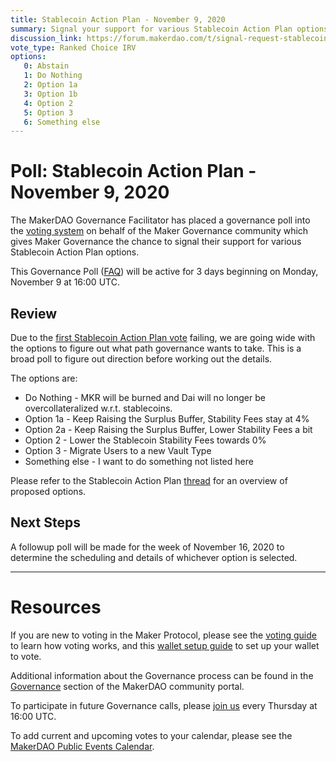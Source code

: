 ```yaml
---
title: Stablecoin Action Plan - November 9, 2020
summary: Signal your support for various Stablecoin Action Plan options.
discussion_link: https://forum.makerdao.com/t/signal-request-stablecoin-action-plan/4808
vote_type: Ranked Choice IRV
options:
   0: Abstain
   1: Do Nothing
   2: Option 1a
   3: Option 1b
   4: Option 2
   5: Option 3
   6: Something else
---
```

# Poll: Stablecoin Action Plan - November 9, 2020

The MakerDAO Governance Facilitator has placed a governance poll into the [voting system](https://vote.makerdao.com/polling) on behalf of the Maker Governance community which gives Maker Governance the chance to signal their support for various Stablecoin Action Plan options.

This Governance Poll ([FAQ](https://community-development.makerdao.com/makerdao-mcd-faqs/faqs#governance)) will be active for 3 days beginning on Monday, November 9 at 16:00 UTC.

## Review

Due to the [first Stablecoin Action Plan vote](https://vote.makerdao.com/polling/QmQed3Ca?network=mainnet#poll-detail) failing, we are going wide with the options to figure out what path governance wants to take. This is a broad poll to figure out direction before working out the details.

The options are:

 * Do Nothing - MKR will be burned and Dai will no longer be overcollateralized w.r.t. stablecoins.
 * Option 1a - Keep Raising the Surplus Buffer, Stability Fees stay at 4%
 * Option 2a - Keep Raising the Surplus Buffer, Lower Stability Fees a bit
 * Option 2 - Lower the Stablecoin Stability Fees towards 0%
 * Option 3 - Migrate Users to a new Vault Type
 * Something else - I want to do something not listed here

Please refer to the Stablecoin Action Plan [thread](https://forum.makerdao.com/t/signal-request-stablecoin-action-plan/4808) for an overview of proposed options.

## Next Steps

A followup poll will be made for the week of November 16, 2020 to determine the scheduling and details of whichever option is selected.

---

# Resources

If you are new to voting in the Maker Protocol, please see the [voting guide](https://community-development.makerdao.com/en/learn/governance/how-voting-works/) to learn how voting works, and this [wallet setup guide](https://community-development.makerdao.com/en/learn/governance/voting-setup/) to set up your wallet to vote.

Additional information about the Governance process can be found in the [Governance](https://community-development.makerdao.com/en/learn/governance) section of the MakerDAO community portal.

To participate in future Governance calls, please [join us](https://github.com/makerdao/community/tree/master/governance/governance-and-risk-meetings) every Thursday at 16:00 UTC.

To add current and upcoming votes to your calendar, please see the [MakerDAO Public Events Calendar](https://calendar.google.com/calendar/embed?src=makerdao.com_3efhm2ghipksegl009ktniomdk%40group.calendar.google.com&ctz=UTC&mode=week&showCalendars=0&showPrint=0).

